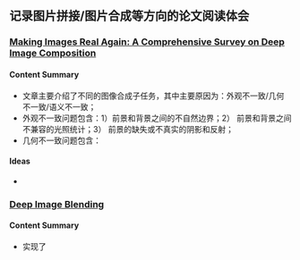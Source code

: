 ## 记录图片拼接/图片合成等方向的论文阅读体会

### [Making Images Real Again: A Comprehensive Survey on Deep Image Composition](https://arxiv.org/pdf/2106.14490.pdf)

#### Content Summary
* 文章主要介绍了不同的图像合成子任务，其中主要原因为：外观不一致/几何不一致/语义不一致；
* 外观不一致问题包含：1）前景和背景之间的不自然边界；2） 前景和背景之间不兼容的光照统计；3） 前景的缺失或不真实的阴影和反射；
* 几何不一致问题包含：

#### Ideas
* 

### [Deep Image Blending](https://openaccess.thecvf.com/content_WACV_2020/papers/Zhang_Deep_Image_Blending_WACV_2020_paper.pdf)

#### Content Summary

* 实现了





